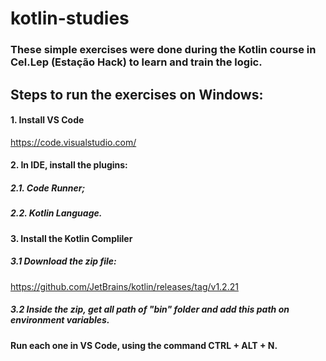 # kotlin-studies

### These simple exercises were done during the Kotlin course in Cel.Lep (Estação Hack) to learn and train the logic.

## Steps to run the exercises on Windows:

#### 1. Install VS Code

https://code.visualstudio.com/

#### 2. In IDE, install the plugins:

##### 2.1. Code Runner;

##### 2.2. Kotlin Language.

#### 3. Install the Kotlin Compliler

##### 3.1 Download the zip file: 

https://github.com/JetBrains/kotlin/releases/tag/v1.2.21

##### 3.2 Inside the zip, get all path of "bin" folder and add this path on environment variables.

#### Run each one in VS Code, using the command CTRL + ALT + N.


